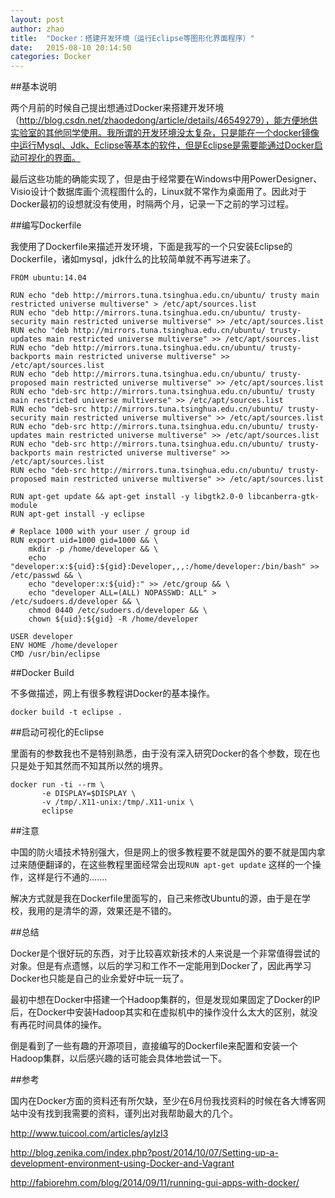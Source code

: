 ```yaml
---
layout: post
author: zhao
title:  "Docker：搭建开发环境（运行Eclipse等图形化界面程序）"
date:   2015-08-10 20:14:50
categories: Docker
---
```


##基本说明

两个月前的时候自己提出想通过Docker来搭建开发环境（http://blog.csdn.net/zhaodedong/article/details/46549279），能方便地供实验室的其他同学使用。我所谓的开发环境没太复杂，只是能在一个docker镜像中运行Mysql、Jdk、Eclipse等基本的软件，但是Eclipse是需要能通过Docker启动可视化的界面。

最后这些功能的确能实现了，但是由于经常要在Windows中用PowerDesigner、Visio设计个数据库画个流程图什么的，Linux就不常作为桌面用了。因此对于Docker最初的设想就没有使用，时隔两个月，记录一下之前的学习过程。

##编写Dockerfile

我使用了Dockerfile来描述开发环境，下面是我写的一个只安装Eclipse的Dockerfile，诸如mysql，jdk什么的比较简单就不再写进来了。

~~~
FROM ubuntu:14.04

RUN echo "deb http://mirrors.tuna.tsinghua.edu.cn/ubuntu/ trusty main restricted universe multiverse" > /etc/apt/sources.list
RUN echo "deb http://mirrors.tuna.tsinghua.edu.cn/ubuntu/ trusty-security main restricted universe multiverse" >> /etc/apt/sources.list
RUN echo "deb http://mirrors.tuna.tsinghua.edu.cn/ubuntu/ trusty-updates main restricted universe multiverse" >> /etc/apt/sources.list
RUN echo "deb http://mirrors.tuna.tsinghua.edu.cn/ubuntu/ trusty-backports main restricted universe multiverse" >> /etc/apt/sources.list
RUN echo "deb http://mirrors.tuna.tsinghua.edu.cn/ubuntu/ trusty-proposed main restricted universe multiverse" >> /etc/apt/sources.list
RUN echo "deb-src http://mirrors.tuna.tsinghua.edu.cn/ubuntu/ trusty main restricted universe multiverse" >> /etc/apt/sources.list
RUN echo "deb-src http://mirrors.tuna.tsinghua.edu.cn/ubuntu/ trusty-security main restricted universe multiverse" >> /etc/apt/sources.list
RUN echo "deb-src http://mirrors.tuna.tsinghua.edu.cn/ubuntu/ trusty-updates main restricted universe multiverse" >> /etc/apt/sources.list
RUN echo "deb-src http://mirrors.tuna.tsinghua.edu.cn/ubuntu/ trusty-backports main restricted universe multiverse" >> /etc/apt/sources.list
RUN echo "deb-src http://mirrors.tuna.tsinghua.edu.cn/ubuntu/ trusty-proposed main restricted universe multiverse" >> /etc/apt/sources.list

RUN apt-get update && apt-get install -y libgtk2.0-0 libcanberra-gtk-module
RUN apt-get install -y eclipse

# Replace 1000 with your user / group id
RUN export uid=1000 gid=1000 && \
    mkdir -p /home/developer && \
    echo "developer:x:${uid}:${gid}:Developer,,,:/home/developer:/bin/bash" >> /etc/passwd && \
    echo "developer:x:${uid}:" >> /etc/group && \
    echo "developer ALL=(ALL) NOPASSWD: ALL" > /etc/sudoers.d/developer && \
    chmod 0440 /etc/sudoers.d/developer && \
    chown ${uid}:${gid} -R /home/developer

USER developer
ENV HOME /home/developer
CMD /usr/bin/eclipse
~~~

##Docker Build

不多做描述，网上有很多教程讲Docker的基本操作。

~~~
docker build -t eclipse .
~~~

##启动可视化的Eclipse

里面有的参数我也不是特别熟悉，由于没有深入研究Docker的各个参数，现在也只是处于知其然而不知其所以然的境界。

~~~
docker run -ti --rm \
       -e DISPLAY=$DISPLAY \
       -v /tmp/.X11-unix:/tmp/.X11-unix \
       eclipse
~~~


##注意

中国的防火墙技术特别强大，但是网上的很多教程要不就是国外的要不就是国内拿过来随便翻译的，在这些教程里面经常会出现`RUN apt-get update` 这样的一个操作，这样是行不通的.......

解决方式就是我在Dockerfile里面写的，自己来修改Ubuntu的源，由于是在学校，我用的是清华的源，效果还是不错的。


##总结

Docker是个很好玩的东西，对于比较喜欢新技术的人来说是一个非常值得尝试的对象。但是有点遗憾，以后的学习和工作不一定能用到Docker了，因此再学习Docker也只能是自己的业余爱好中玩一玩了。

最初中想在Docker中搭建一个Hadoop集群的，但是发现如果固定了Docker的IP后，在Docker中安装Hadoop其实和在虚拟机中的操作没什么太大的区别，就没有再花时间具体的操作。

倒是看到了一些有趣的开源项目，直接编写的Dockerfile来配置和安装一个Hadoop集群，以后感兴趣的话可能会具体地尝试一下。

##参考

国内在Docker方面的资料还有所欠缺，至少在6月份我找资料的时候在各大博客网站中没有找到我需要的资料，谨列出对我帮助最大的几个。

http://www.tuicool.com/articles/ayIzI3

http://blog.zenika.com/index.php?post/2014/10/07/Setting-up-a-development-environment-using-Docker-and-Vagrant

http://fabiorehm.com/blog/2014/09/11/running-gui-apps-with-docker/


